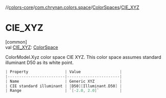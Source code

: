 //[colors-core](../../../index.md)/[com.chrynan.colors.space](../index.md)/[ColorSpaces](index.md)/[CIE_XYZ](-c-i-e_-x-y-z.md)

# CIE_XYZ

[common]\
val [CIE_XYZ](-c-i-e_-x-y-z.md): [ColorSpace](../-color-space/index.md)

ColorModel.Xyz color space CIE XYZ. This color space assumes standard illuminant D50 as its white point.

```kotlin
| Property                | Value                 |
|-------------------------|-----------------------|
| Name                    | Generic XYZ           |
| CIE standard illuminant | [D50][Illuminant.D50] |
| Range                   | `[-2.0, 2.0]`         |
```
